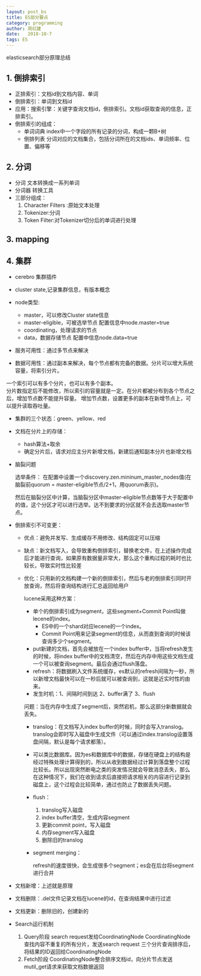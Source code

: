 ```yaml
---
layout: post_bs
title: ES部分要点
category: programming
author: 周红建
date:   2018-10-7
tags: ES
---
```

<!-- # ES部分要点 -->
elasticsearch部分原理总结

## 1. 倒排索引

* 正排索引：文档id到文档内容、单词
* 倒排索引：单词到文档id
* 应用：搜索引擎：关键字查询文档id，倒排索引。文档id获取查询的信息，正排索引。
* 倒排索引的组成：
  * 单词词典    index中一个字段的所有记录的分词，构成一颗B+树
  * 倒排列表    分词对应的文档集合，包括分词所在的文档ids、单词频率、位置、偏移等

## 2. 分词

* 分词  文本转换成一系列单词
* 分词器  转换工具
* 三部分组成：
    1. Character Filters :原始文本处理
    2. Tokenizer:分词
    3. Token Filter:对Tokenizer切分后的单词进行处理

## 3. mapping

## 4. 集群

* cerebro 集群插件

* cluster state,记录集群信息，有版本概念

* node类型:
  * master，可以修改Cluster state信息
  * master-eligible，可被选举节点  配置信息中node.master=true
  * coordinating，处理请求的节点
  * data，数据存储节点  配置中信息node.data=true
* 服务可用性：通过多节点来解决

* 数据可用性：通过副本来解决，每个节点都有完备的数据。分片可以增大系统容量，将索引分片。

一个索引可以有多个分片，也可以有多个副本。  
分片数指定后不能修改，所以索引的容量就是一定。在分片都被分布到各个节点之后，增加节点数不能提升容量。
增加节点数，设置更多的副本在新增节点上，可以提升读取吞吐量。

* 集群的三个状态：green、yellow、red

* 文档在分片上的存储：  
  * hash算法+取余
  * 确定分片后，请求对应主分片新增文档，新建后通知副本分片也新增文档

* 脑裂问题

    选举条件：
    在配置中设置一个discovery.zen.mininum_master_nodes值(在脑裂前quorum = master-eligible节点/2+1，用quorum表示)。

    然后在脑裂分区中计算，当脑裂分区中master-eligible节点数等于大于配置中的值，这个分区才可以进行选举。达不到要求的分区就不会去选取master节点。

* 倒排索引不可变更：
  * 优点：避免并发写、生成缓存不用修改、结构固定可以压缩
  * 缺点：新文档写入，会导致重构倒排索引，替换老文件，在上述操作完成后才能进行查询，如果原有数据量非常大，那么这个重构过程的耗时也比较长，导致实时性比较差
  * 优化：只用新的文档构建一个新的倒排索引，然后与老的倒排索引同时开放查询，然后将查询结构进行汇总返回给用户

    lucene采用这种方案：

    * 单个的倒排索引成为segment，这些segment+Commit Point叫做lecene的index。
      * ES中的一个shard对应lecene的一个index。
      * Commit Point用来记录segment的信息，从而直到查询的时候该查询多少个segment。
    * put新建的文档，首先会被放在一个index buffer中，当将refresh发生的时候，将index buffer中的文档清空，然后在内存中用这些文档生成一个可以被查询segment。最后会通过flush落盘。
    * refresh：将数据刷入文件系统缓存，es默认的refresh间隔为一秒，所以新增文档最快可以在一秒后就可以被查询到，这就是近实时性的由来。
    * 发生时机：1、间隔时间到达 2、buffer满了 3、flush

    问题：当在内存中生成了segment后，突然宕机，那么这部分新数据就会丢失。
    * translog：在文档写入index buffer的时候，同时会写入translog。translog会即时写入磁盘中生成文件（可以通过index.translog设置落盘间隔，默认是每个请求都落）。
    * 可以类比数据库。因为es和数据库中的数据，存储在硬盘上的结构是经过特殊处理计算得到的，所以从收到数据经过计算到落盘整个过程比较长。所以出现突然断电之类的突发情况就会导致消息丢失，那么在这种情况下，我们在收到请求后直接把请求相关的内容进行记录到磁盘上，这个过程会比较简单，通过也防止了数据丢失问题。
    * flush：
        1. translog写入磁盘
        2. index buffer清空，生成内容segment
        3. 更新commit point，写入磁盘
        4. 内存segment写入磁盘
        5. 删除旧的translog
    * segment merging：

        refresh的速度很快，会生成很多个segment；es会在后台将segment进行合并
* 文档新增：上述就是原理
* 文档删除：.del文件记录文档在lucene的id，在查询结果中进行过滤
* 文档更新：删除旧的，创建新的
* Search运行机制
    1. Query阶段
        search request发给CoordinatingNode
        CoordinatingNode查找内容不重复的所有分片，发送search request
        三个分片查询排序后，将结果的ID返回给CoordinatingNode
    2. Fetch阶段
        CoordinatingNode整合排序文档id，向分片节点发送mutil_get请求来获取文档数据返回